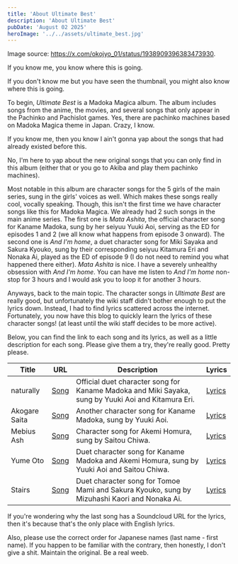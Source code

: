 ```yaml
---
title: 'About Ultimate Best'
description: 'About Ultimate Best'
pubDate: 'August 02 2025'
heroImage: '../../assets/ultimate_best.jpg'
---
```


Image source: https://x.com/okojyo_01/status/1938909396383473930.

If you know me, you know where this is going.

If you don't know me but you have seen the thumbnail, you might also know where this is going.

To begin, *Ultimate Best* is a Madoka Magica album. The album includes songs from the anime, the movies, and several songs that only appear in the Pachinko and Pachislot games. Yes, there are pachinko machines based on Madoka Magica theme in Japan. Crazy, I know.

If you know me, then you know I ain't gonna yap about the songs that had already existed before this.

No, I'm here to yap about the new original songs that you can only find in this album (either that or you go to Akiba and play them pachinko machines).

Most notable in this album are character songs for the 5 girls of the main series, sung in the girls' voices as well. Which makes these songs really cool, vocally speaking. Though, this isn't the first time we have character songs like this for Madoka Magica. We already had 2 such songs in the main anime series. The first one is *Mata Ashita*, the official character song for Kaname Madoka, sung by her seiyuu Yuuki Aoi, serving as the ED for episodes 1 and 2 (we all know what happens from episode 3 onward). The second one is *And I'm home*, a duet character song for Miki Sayaka and Sakura Kyouko, sung by their corresponding seiyuu Kitamura Eri and Nonaka Ai, played as the ED of episode 9 (I do not need to remind you what happened there either). *Mata Ashita* is nice. I have a severely unhealthy obsession with *And I'm home*. You can have me listen to *And I'm home* non-stop for 3 hours and I would ask you to loop it for another 3 hours.

Anyways, back to the main topic. The character songs in *Ultimate Best* are really good, but unfortunately the wiki staff didn't bother enough to put the lyrics down. Instead, I had to find lyrics scattered across the internet. Fortunately, you now have this blog to quickly learn the lyrics of these character songs! (at least until the wiki staff decides to be more active).

Below, you can find the link to each song and its lyrics, as well as a little description for each song. Please give them a try, they're really good. Pretty please.

| Title    | URL     | Description   | Lyrics |
| -------- | ------- | ------------- | ------ |
| naturally | [Song](https://www.youtube.com/watch?v=pFgAdrGjflU) | Official duet character song for Kaname Madoka and Miki Sayaka, sung by Yuuki Aoi and Kitamura Eri. | [Lyrics](https://aimailyrics.com/post/165994287641/madoka-magica-slot-naturally-translation) |
| Akogare Saita | [Song](https://www.youtube.com/watch?v=xlbWL06n4MM) | Another character song for Kaname Madoka, sung by Yuuki Aoi. | [Lyrics](https://thewhitefluffyhat.tumblr.com/post/169383697058/madoka-magica-slot-game-akogare-saita) |
| Mebius Ash | [Song](https://www.youtube.com/watch?v=j5KrYVLkJxM) | Character song for Akemi Homura, sung by Saitou Chiwa. | [Lyrics](https://thewhitefluffyhat.tumblr.com/post/169418079363/mebius-ash-translation) |
| Yume Oto | [Song](https://www.youtube.com/watch?v=mo6HaQCW6Bc) | Duet character song for Kaname Madoka and Akemi Homura, sung by Yuuki Aoi and Saitou Chiwa. | [Lyrics](https://www.tumblr.com/thewhitefluffyhat/169383369078/homuramadoka-duet-yume-oto-lyrics-translation) |
| Stairs | [Song](https://www.youtube.com/watch?v=qR2KeUJqSN4) | Duet character song for Tomoe Mami and Sakura Kyouko, sung by Mizuhashi Kaori and Nonaka Ai. | [Lyrics](https://soundcloud.com/user-181818496/stairs-mami-tomoe-kyoko-sakura-character-song-puella-magi-madoka-magica) |

If you're wondering why the last song has a Soundcloud URL for the lyrics, then it's because that's the only place with English lyrics.

Also, please use the correct order for Japanese names (last name - first name). If you happen to be familiar with the contrary, then honestly, I don't give a shit. Maintain the original. Be a real weeb.